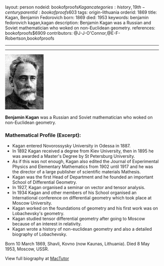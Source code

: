 layout: person
nodeid: bookofproofs$Kagan
categories: history,19th-century
parentid: bookofproofs$603
tags: origin-lithuania
orderid: 1869
title: Kagan, Benjamin Fedorovich
born: 1869
died: 1953
keywords: benjamin fedorovich kagan,kagan
description: Benjamin Kagan was a Russian and Soviet mathematician who woked on non-Euclidean geometry.
references: bookofproofs$6909
contributors: @J-J-O'Connor,@E-F-Robertson,bookofproofs

---



---

![Kagan.jpg](https://github.com/bookofproofs/bookofproofs.github.io/blob/main/_sources/_assets/images/portraits/Kagan.jpg?raw=true)

**Benjamin Kagan** was a Russian and Soviet mathematician who woked on non-Euclidean geometry.

### Mathematical Profile (Excerpt):
* Kagan entered Novorossysky University in Odessa in 1887.
* In 1892 Kagan received a degree from Kiev University, then in 1895 he was awarded a Master's Degree by St Petersburg University.
* As if this was not enough, Kagan also edited the Journal of Experimental Physics and Elementary Mathematics from 1902 until 1917 and he was the director of a large publisher of scientific materials Mathesis.
* Kagan was the first Head of Department and he founded an important School of Differential Geometry.
* In 1927, Kagan organised a seminar on vector and tensor analysis.
* In 1934 Kagan and other members of his School organised an International conference on differential geometry which took place at Moscow University.
* Kagan worked on the foundations of geometry and his first work was on Lobachevsky's geometry.
* Kagan studied tensor differential geometry after going to Moscow because of an interest in relativity.
* Kagan wrote a history of non-euclidean geometry and also a detailed biography of Lobachevsky.

Born 10 March 1869, Shavli, Kovno (now Kaunas, Lithuania). Died 8 May 1953, Moscow, USSR.

View full biography at [MacTutor](https://mathshistory.st-andrews.ac.uk/Biographies/Kagan/)
